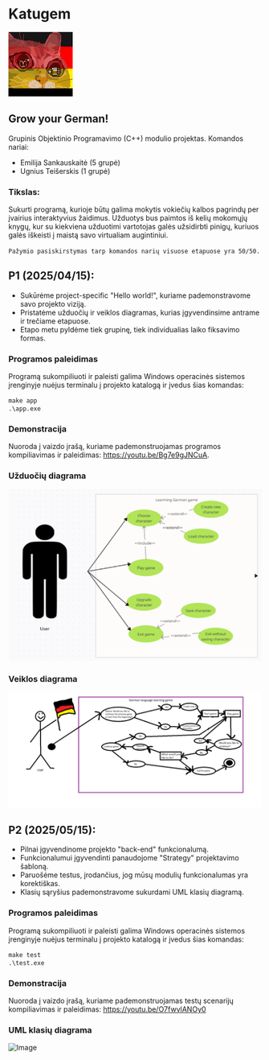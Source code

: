 # Katugem

![Image](docs/Logotipas.png)

## Grow your German!


Grupinis Objektinio Programavimo (C++) modulio projektas.
Komandos nariai:
- Emilija Sankauskaitė (5 grupė)
- Ugnius Teišerskis (1 grupė)

### Tikslas:
Sukurti programą, kurioje būtų galima mokytis vokiečių kalbos pagrindų per įvairius interaktyvius žaidimus. Užduotys bus paimtos iš kelių mokomųjų knygų, kur su kiekviena užduotimi vartotojas galės užsidirbti pinigų, kuriuos galės iškeisti į maistą savo virtualiam augintiniui.

`Pažymio pasiskirstymas tarp komandos narių visuose etapuose yra 50/50.`

## P1 (2025/04/15):

- Sukūrėme project-specific "Hello world!", kuriame pademonstravome savo projekto viziją.
- Pristatėme užduočių ir veiklos diagramas, kurias įgyvendinsime antrame ir trečiame etapuose.
- Etapo metu pyldėme tiek grupinę, tiek individualias laiko fiksavimo formas.

### Programos paleidimas
Programą sukompiliuoti ir paleisti galima Windows operacinės sistemos įrenginyje nuėjus terminalu į projekto katalogą ir įvedus šias komandas: 
```
make app
.\app.exe
```

### Demonstracija
Nuoroda į vaizdo įrašą, kuriame pademonstruojamas programos kompiliavimas ir paleidimas: https://youtu.be/Bg7e9gJNCuA.

### Užduočių diagrama

![Image](docs/UžduočiųDiagrama.png)

### Veiklos diagrama

![Image](docs/VeiklosDiagrama.png)

## P2 (2025/05/15):

- Pilnai įgyvendinome projekto "back-end" funkcionalumą.
- Funkcionalumui įgyvendinti panaudojome "Strategy" projektavimo šabloną.
- Paruošėme testus, įrodančius, jog mūsų modulių funkcionalumas yra korektiškas.
- Klasių sąryšius pademonstravome sukurdami UML klasių diagramą.

### Programos paleidimas
Programą sukompiliuoti ir paleisti galima Windows operacinės sistemos įrenginyje nuėjus terminalu į projekto katalogą ir įvedus šias komandas: 
```
make test
.\test.exe
```

### Demonstracija
Nuoroda į vaizdo įrašą, kuriame pademonstruojamas testų scenarijų kompiliavimas ir paleidimas: https://youtu.be/O7fwvlANOy0

### UML klasių diagrama

![Image](docs/KlasiųDiagrama.png)



